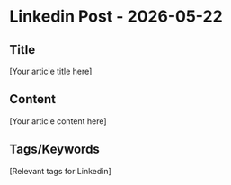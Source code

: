 # Linkedin Post - 2026-05-22

## Title
[Your article title here]

## Content
[Your article content here]

## Tags/Keywords
[Relevant tags for Linkedin]
